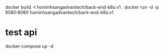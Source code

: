docker build -t hominhsangadvantech/back-end-k8s:v1 .
docker run -d -p  8080:8080 hominhsangadvantech/back-end-k8s:v1

# test api
docker-compose up -d